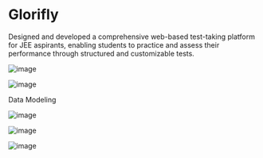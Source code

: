 # Glorifly
Designed and developed a comprehensive web-based test-taking platform for JEE aspirants, enabling students to practice and assess their
performance through structured and customizable tests.

![image](https://github.com/user-attachments/assets/fb8f047f-3619-40d5-b64d-2159bc278927)

![image](https://github.com/user-attachments/assets/e2f88a6e-14e5-4661-80c3-0c3ec1f62ca3)


Data Modeling 

![image](https://github.com/user-attachments/assets/8cdd9d4d-807f-4cc1-83fe-168a37220e0b)

![image](https://github.com/user-attachments/assets/b5942e63-5a53-4fc3-825f-0d9fb5853dc8)

![image](https://github.com/user-attachments/assets/a4a24ce5-b958-4d90-b8a3-27dd82b10cf6)

 
